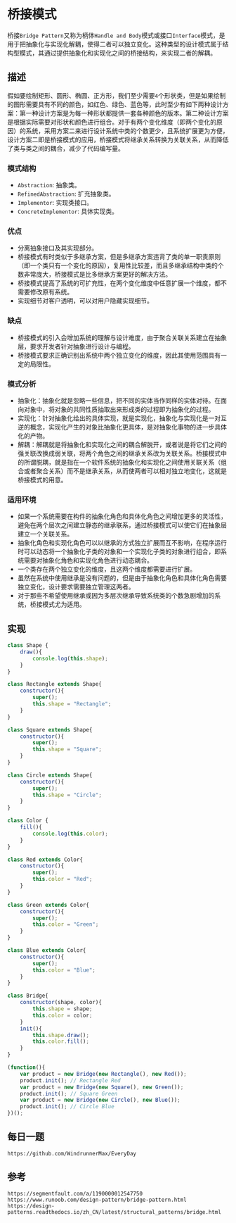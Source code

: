 # 桥接模式
桥接`Bridge Pattern`又称为柄体`Handle and Body`模式或接口`Interface`模式，是用于把抽象化与实现化解耦，使得二者可以独立变化。这种类型的设计模式属于结构型模式，其通过提供抽象化和实现化之间的桥接结构，来实现二者的解耦。

## 描述
假如要绘制矩形、圆形、椭圆、正方形，我们至少需要`4`个形状类，但是如果绘制的图形需要具有不同的颜色，如红色、绿色、蓝色等，此时至少有如下两种设计方案：第一种设计方案是为每一种形状都提供一套各种颜色的版本。第二种设计方案是根据实际需要对形状和颜色进行组合。对于有两个变化维度（即两个变化的原因）的系统，采用方案二来进行设计系统中类的个数更少，且系统扩展更为方便，设计方案二即是桥接模式的应用，桥接模式将继承关系转换为关联关系，从而降低了类与类之间的耦合，减少了代码编写量。

### 模式结构
* `Abstraction`: 抽象类。
* `RefinedAbstraction`: 扩充抽象类。
* `Implementor`: 实现类接口。
* `ConcreteImplementor`: 具体实现类。

### 优点
* 分离抽象接口及其实现部分。
* 桥接模式有时类似于多继承方案，但是多继承方案违背了类的单一职责原则（即一个类只有一个变化的原因），复用性比较差，而且多继承结构中类的个数非常庞大，桥接模式是比多继承方案更好的解决方法。
* 桥接模式提高了系统的可扩充性，在两个变化维度中任意扩展一个维度，都不需要修改原有系统。
* 实现细节对客户透明，可以对用户隐藏实现细节。

### 缺点
* 桥接模式的引入会增加系统的理解与设计难度，由于聚合关联关系建立在抽象层，要求开发者针对抽象进行设计与编程。
* 桥接模式要求正确识别出系统中两个独立变化的维度，因此其使用范围具有一定的局限性。

### 模式分析
* 抽象化：抽象化就是忽略一些信息，把不同的实体当作同样的实体对待。在面向对象中，将对象的共同性质抽取出来形成类的过程即为抽象化的过程。
* 实现化：针对抽象化给出的具体实现，就是实现化，抽象化与实现化是一对互逆的概念，实现化产生的对象比抽象化更具体，是对抽象化事物的进一步具体化的产物。
* 解耦：解耦就是将抽象化和实现化之间的耦合解脱开，或者说是将它们之间的强关联改换成弱关联，将两个角色之间的继承关系改为关联关系。桥接模式中的所谓脱耦，就是指在一个软件系统的抽象化和实现化之间使用关联关系（组合或者聚合关系）而不是继承关系，从而使两者可以相对独立地变化，这就是桥接模式的用意。


### 适用环境
* 如果一个系统需要在构件的抽象化角色和具体化角色之间增加更多的灵活性，避免在两个层次之间建立静态的继承联系，通过桥接模式可以使它们在抽象层建立一个关联关系。
* 抽象化角色和实现化角色可以以继承的方式独立扩展而互不影响，在程序运行时可以动态将一个抽象化子类的对象和一个实现化子类的对象进行组合，即系统需要对抽象化角色和实现化角色进行动态耦合。
* 一个类存在两个独立变化的维度，且这两个维度都需要进行扩展。
* 虽然在系统中使用继承是没有问题的，但是由于抽象化角色和具体化角色需要独立变化，设计要求需要独立管理这两者。
* 对于那些不希望使用继承或因为多层次继承导致系统类的个数急剧增加的系统，桥接模式尤为适用。

## 实现

```javascript
class Shape {
    draw(){
        console.log(this.shape);
    }
}

class Rectangle extends Shape{
    constructor(){
        super();
        this.shape = "Rectangle";
    }
}

class Square extends Shape{
    constructor(){
        super();
        this.shape = "Square";
    }
}

class Circle extends Shape{
    constructor(){
        super();
        this.shape = "Circle";
    }
}

class Color {
    fill(){
        console.log(this.color);
    }
}

class Red extends Color{
    constructor(){
        super();
        this.color = "Red";
    }
}

class Green extends Color{
    constructor(){
        super();
        this.color = "Green";
    }
}

class Blue extends Color{
    constructor(){
        super();
        this.color = "Blue";
    }
}

class Bridge{
    constructor(shape, color){
        this.shape = shape;
        this.color = color;
    }
    init(){
        this.shape.draw();
        this.color.fill();
    }
}

(function(){
    var product = new Bridge(new Rectangle(), new Red());
    product.init(); // Rectangle Red
    var product = new Bridge(new Square(), new Green());
    product.init(); // Square Green
    var product = new Bridge(new Circle(), new Blue());
    product.init(); // Circle Blue
})();
```


## 每日一题

```
https://github.com/WindrunnerMax/EveryDay
```

## 参考

```
https://segmentfault.com/a/1190000012547750
https://www.runoob.com/design-pattern/bridge-pattern.html
https://design-patterns.readthedocs.io/zh_CN/latest/structural_patterns/bridge.html
```
